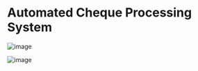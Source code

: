#  Automated Cheque Processing System

![image](https://user-images.githubusercontent.com/63163047/190920713-671ba123-ddce-491c-8fdb-ab2aa55ddfb4.png)


![image](https://user-images.githubusercontent.com/63163047/190920708-0e0ea600-bd25-4c4a-ae12-e26d479ea7cb.png)
